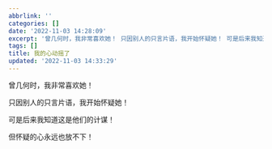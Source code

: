 ```yaml
---
abbrlink: ''
categories: []
date: '2022-11-03 14:28:09'
excerpt: '曾几何时，我非常喜欢她！ 只因别人的只言片语，我开始怀疑她！ 可是后来我知道这是他们的计谋！ 但怀疑的心永远也放不下！ '
tags: []
title: 我的心动摇了
updated: '2022-11-03 14:33:29'
---
```

曾几何时，我非常喜欢她！

只因别人的只言片语，我开始怀疑她！

可是后来我知道这是他们的计谋！

但怀疑的心永远也放不下！
